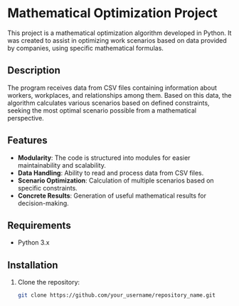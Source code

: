 # Mathematical Optimization Project

This project is a mathematical optimization algorithm developed in Python. It was created to assist in optimizing work scenarios based on data provided by companies, using specific mathematical formulas.

## Description

The program receives data from CSV files containing information about workers, workplaces, and relationships among them. Based on this data, the algorithm calculates various scenarios based on defined constraints, seeking the most optimal scenario possible from a mathematical perspective.

## Features

- **Modularity**: The code is structured into modules for easier maintainability and scalability.
- **Data Handling**: Ability to read and process data from CSV files.
- **Scenario Optimization**: Calculation of multiple scenarios based on specific constraints.
- **Concrete Results**: Generation of useful mathematical results for decision-making.

## Requirements

- Python 3.x

## Installation

1. Clone the repository:
   ```bash
   git clone https://github.com/your_username/repository_name.git
